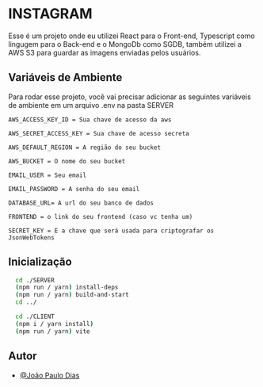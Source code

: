 
# INSTAGRAM

Esse é um projeto onde eu utilizei React para o Front-end, Typescript como lingugem para o Back-end e o MongoDb como SGDB, também utilizei a AWS S3 para guardar as imagens enviadas pelos usuários.



## Variáveis de Ambiente

Para rodar esse projeto, você vai precisar adicionar as seguintes variáveis de ambiente em um arquivo .env na pasta SERVER

`AWS_ACCESS_KEY_ID = Sua chave de acesso da aws`

`AWS_SECRET_ACCESS_KEY = Sua chave de acesso secreta` 

`AWS_DEFAULT_REGION = A região do seu bucket`

`AWS_BUCKET = O nome do seu bucket`

`EMAIL_USER = Seu email`

`EMAIL_PASSWORD = A senha do seu email` 

`DATABASE_URL= A url do seu banco de dados`

`FRONTEND = o link do seu frontend (caso vc tenha um)`

`SECRET_KEY = E a chave que será usada para criptografar os JsonWebTokens` 


## Inicialização 

```bash
  cd ./SERVER
  (npm run / yarn) install-deps
  (npm run / yarn) build-and-start
  cd ../

  cd ./CLIENT
  (npm i / yarn install)
  (npm run / yarn) vite
```
    
## Autor

- [@João Paulo Dias](https://github.com/Joaopdiasventura)

